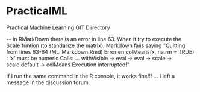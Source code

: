 # PracticalML
Practical Machine Learning GIT Diirectory

-- In RMarkDown there is an error in line 63. When it try to execute the Scale funtion (to standarize the matrix), Markdown fails saying 
"Quitting from lines 63-64 (ML_Markdown.Rmd) 
Error en colMeans(x, na.rm = TRUE) : 'x' must be numeric
Calls: <Anonymous> ... withVisible -> eval -> eval -> scale -> scale.default -> colMeans
Execution interrupted!"

If I run the same command in the R console, it works fine!!! ... I left a message in the discussion forum.
